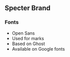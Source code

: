 ## Specter Brand

### Fonts
 * Open Sans
  * Used for marks
  * Based on Ghost
  * Available on Google fonts

